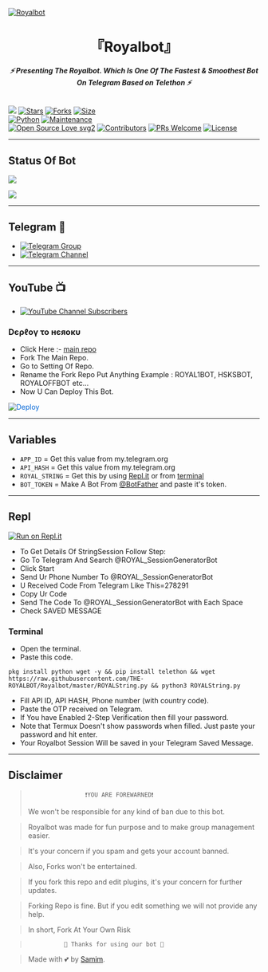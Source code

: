 [![Royalbot](https://te.legra.ph/file/ae3ac34ab2c55bf0c78be.jpg)](https://github.com/THE-ROYALBOT/ROYALBOT)


<h1 align="center">
<b> 『Royalbot』 </b>
</h1>

<h6 align="center">
  <b>⚡ Presenting The Royalbot. Which Is One Of The Fastest & Smoothest Bot On Telegram Based on Telethon ⚡</b>
</h6>


[![](https://img.shields.io/badge/Royalbot-v1.0-blue)](#)
[![Stars](https://img.shields.io/github/stars/ROYAL-AI/Royalbot?style=flat-square&color=yellow)](https://github.com/THE-ROYALBOT/Royalbot/stargazers)
[![Forks](https://img.shields.io/github/forks/ROYAL-AI/Royalbot?style=flat-square&color=orange)](https://github.com/THE-ROYALBOTI/Royalbot/fork)
[![Size](https://img.shields.io/github/repo-size/ROYAL-AI/Royalbot?style=flat-square&color=green)](https://github.com/THE-ROYALBOT/Royalbot/)   
[![Python](https://img.shields.io/badge/Python-v3.10.2-blue)](https://www.python.org/)
[![Maintenance](https://img.shields.io/badge/Maintained%3F-yes-green.svg)](https://github.com/ROYAL-AI/Royalbot/graphs/commit-activity)   
[![Open Source Love svg2](https://badges.frapsoft.com/os/v2/open-source.svg?v=103)](https://github.com/ROYAL-AI/Royalbot)
[![Contributors](https://img.shields.io/github/contributors/ROYAL-AI/Royalbot?style=flat-square&color=green)](https://github.com/THE-ROYALBOT/Royalbot/graphs/contributors)
[![PRs Welcome](https://img.shields.io/badge/PRs-welcome-brightgreen.svg?style=flat-square)](https://makeapullrequest.com)
[![License](https://img.shields.io/badge/License-AGPL-blue)](https://github.com/ROYAL-AI/Royalbot/blob/main/LICENSE)   

------

## Status Of Bot 
<p align="left">
    <a href="https://github.com/THE-ROYALBOT/Royalbot/network/members"><img src="https://img.shields.io/github/forks/ROYAL-AI/Royalbot?label=Forks&logoColor=Black&style=social"></a><p align="left"><a href="https://github.com/THE-ROYALBOT/Royalbot/stargazers"><img src="https://img.shields.io/github/stars/THE-ROYALBOT/Royalbot?logoColor=Blue&style=social"></a><p align="left"><a href="https://github.com/THE-ROYALBOT/Royalbot"></a><p align="left"><a href="https://github.com/THE-ROYALBOT/Royalbot?"></a>

------

## Telegram 🏪
- [![Telegram Group](https://img.shields.io/badge/Telegram-Group-brightgreen)](https://t.me/BR_guild)
- [![Telegram Channel](https://img.shields.io/badge/Telegram-Channel-brightgreen)](https://t.me/The_royal_users)

------

## YouTube 📺
- [![YouTube Channel Subscribers](https://img.shields.io/youtube/channel/subscribers/UCvp8PY25PTRhFDZjLv3sVfg?style=social)](https://www.youtube.com/channel/UCJh9x131aTSxV3xX6XiT8nA)

<h3> Dєρℓογ το нєяοκυ </h3>

- Click Here :- [main repo](https://github.com/THE-ROYALBOT/Royalbot)
- Fork The Main Repo.
- Go to Setting Of Repo.
- Rename the Fork Repo Put Anything Example : ROYAL1BOT, HSKSBOT, ROYALOFFBOT etc...
- Now U Can Deploy This Bot.

<a href="https://heroku.com/deploy/" rel="nofollow" style="background-color: initial; box-sizing: border-box; color: #0366d6; text-decoration-line: none;"><img alt="Deploy" data-canonical-src="https://www.herokucdn.com/deploy/button.svg" src="https://camo.githubusercontent.com/83b0e95b38892b49184e07ad572c94c8038323fb/68747470733a2f2f7777772e6865726f6b7563646e2e636f6d2f6465706c6f792f627574746f6e2e737667" style="border-style: none; box-sizing: initial; max-width: 100%;" /></a></div>
</a>

---------

## Variables

- `APP_ID`  =  Get this value from my.telegram.org
- `API_HASH`  =  Get this value from my.telegram.org
- `ROYAL_STRING`  =  Get this by using [Repl.it](#Repl) or from [terminal](#Terminal)
- `BOT_TOKEN`  =  Make A Bot From [@BotFather](https://t.me/botfather) and paste it's token.
------

## Repl

[![Run on Repl.it](https://replit.com/badge/github/THE-ROYALBOT/Royalbot)](https://replit.com/@KrishnaJaiswal1/Royalbot#main.py)

- To Get Details Of StringSession Follow Step: 
- Go To Telegram And Search @ROYAL_SessionGeneratorBot
- Click Start
- Send Ur Phone Number To @ROYAL_SessionGeneratorBot
- U Received Code From Telegram Like This=278291
- Copy Ur Code
- Send The Code To @ROYAL_SessionGeneratorBot with Each Space
- Check SAVED MESSAGE

### Terminal
- Open the terminal.
- Paste this code.

`pkg install python wget -y && pip install telethon && wget https://raw.githubusercontent.com/THE-ROYALBOT/Royalbot/master/ROYALString.py && python3 ROYALString.py`
- Fill API ID, API HASH, Phone number (with country code).
- Paste the OTP received on Telegram.
- If You have Enabled 2-Step Verification then fill your password.
- Note that Termux Doesn't show passwords when filled. Just paste your password and hit enter.
- Your Royalbot Session Will be saved in your Telegram Saved Message.



------
## Disclaimer
  
>                     ❗YOU ARE FOREWARNED❗
> We won't be responsible for any kind of ban due to this bot.

> Royalbot was made for fun purpose and to make group management easier.

> It's your concern if you spam and gets your account banned.

> Also, Forks won't be entertained.

> If you fork this repo and edit plugins, it's your concern for further updates.

> Forking Repo is fine. But if you edit something we will not provide any help.

> In short, Fork At Your Own Risk    

>               💖 Thanks for using our bot 💖

</details>


> Made with 💕 by [Samim](https://t.me/Samim3316).    
